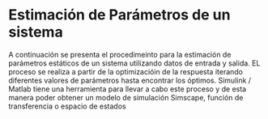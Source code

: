 # Estimación de Parámetros de un sistema
A continuación se presenta el procedimeinto para la estimación de parámetros estáticos de un sistema utilizando datos de entrada y salida. EL proceso se realiza a partir de la optimizacióin de la respuesta iterando diferentes valores de parámetros hasta encontrar los óptimos.
Simulink / Matlab tiene una herramienta para llevar a cabo este proceso y de esta manera poder obtener un modelo de simulación Simscape, función de transferencia o espacio de estados
